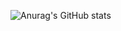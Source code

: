 ![Anurag's GitHub stats](https://github-readme-stats.vercel.app/api?username=kallerdaller&count_private=true&show_icons=true)

